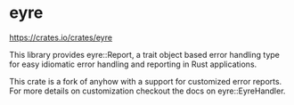 # eyre


https://crates.io/crates/eyre


This library provides eyre::Report, a trait object based error handling type for easy idiomatic error handling and reporting in Rust applications.

This crate is a fork of anyhow with a support for customized error reports. For more details on customization checkout the docs on eyre::EyreHandler.